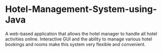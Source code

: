 # Hotel-Management-System-using-Java
A web-based application that allows the hotel manager to handle all hotel activities online. Interactive GUI and the ability to manage various hotel bookings and rooms make this system very flexible and convenient.
